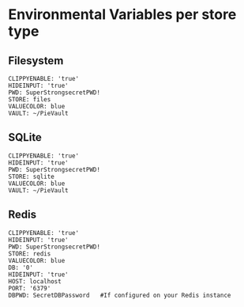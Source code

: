 # Environmental Variables per store type

## Filesystem

```
CLIPPYENABLE: 'true'
HIDEINPUT: 'true'
PWD: SuperStrongsecretPWD!
STORE: files
VALUECOLOR: blue
VAULT: ~/PieVault 
```

## SQLite

```
CLIPPYENABLE: 'true'
HIDEINPUT: 'true'
PWD: SuperStrongsecretPWD!
STORE: sqlite
VALUECOLOR: blue
VAULT: ~/PieVault 
```

## Redis

```
CLIPPYENABLE: 'true'
HIDEINPUT: 'true'
PWD: SuperStrongsecretPWD!
STORE: redis
VALUECOLOR: blue
DB: '0'
HIDEINPUT: 'true'
HOST: localhost
PORT: '6379'
DBPWD: SecretDBPassword   #If configured on your Redis instance
```

